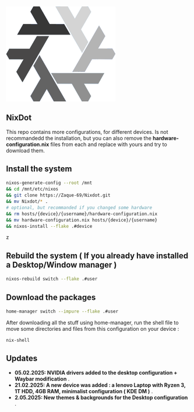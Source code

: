 <p align = "cenleftter">
  <img width="300" alt="webui" src="assets/readme/logo.png">
</p>

## NixDot 

This repo contains more configurations, for different devices. Is not recommandedd the installation, but you can also remove the **hardware-configuration.nix** files from each and replace with yours and try to download them. 

## Install the system 
   ```bash
   nixos-generate-config --root /mnt 
   && cd /mnt/etc/nixos 
   && git clone https://Zaque-69/Nixdot.git 
   && mv Nixdot/* . 
   # optional, but recommanded if you changed some hardware
   && rm hosts/{device}/{username}/hardware-configuration.nix 
   && mv hardware-configuration.nix hosts/{device}/{username} 
   && nixos-install --flake .#device
   ```
z
## Rebuild the system ( If you already have installed a Desktop/Window manager )
   ```bash
   nixos-rebuild switch --flake .#user
   ```

## Download the packages
  ``` bash
  home-manager switch --impure --flake .#user
  ```

After downloading all the stuff using home-manager, run the shell file to move some directories and files from this configuration on your device : 

  ```bash
  nix-shell
  ```
## Updates
- **05.02.2025: NVIDIA drivers added to the desktop configuration + Waybar modification** .
- **21.02.2025: A new device was added : a lenovo Laptop with Ryzen 3, 1T HDD, 4GB RAM, minimalist configuration ( KDE DM )** .
- **2.05.2025: New themes & backgrounds for the Desktop configuration** .

